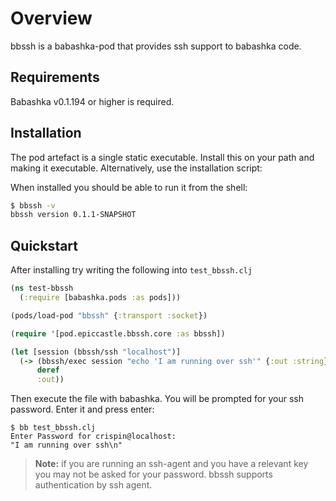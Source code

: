 # Overview

bbssh is a babashka-pod that provides ssh support to babashka code.

## Requirements

Babashka v0.1.194 or higher is required.

## Installation

The pod artefact is a single static executable. Install this on your
path and making it executable. Alternatively, use the installation script:

When installed you should be able to run it from the shell:

```bash
$ bbssh -v
bbssh version 0.1.1-SNAPSHOT
```

## Quickstart

After installing try writing the following into `test_bbssh.clj`

```clojure
(ns test-bbssh
  (:require [babashka.pods :as pods]))

(pods/load-pod "bbssh" {:transport :socket})

(require '[pod.epiccastle.bbssh.core :as bbssh])

(let [session (bbssh/ssh "localhost")]
  (-> (bbssh/exec session "echo 'I am running over ssh'" {:out :string})
      deref
      :out))
```

Then execute the file with babashka. You will be prompted for your ssh password. Enter it and press enter:

```bash-shell
$ bb test_bbssh.clj
Enter Password for crispin@localhost:
"I am running over ssh\n"
```

> **Note:** if you are running an ssh-agent and you have a relevant key you may not be asked for your password. bbssh supports authentication by ssh agent.
